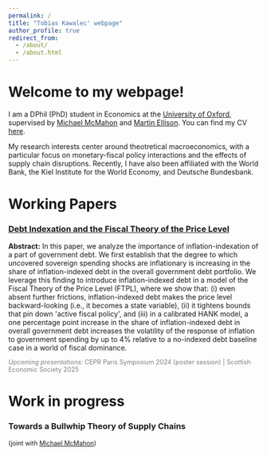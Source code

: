 ```yaml
---
permalink: /
title: "Tobias Kawalec' webpage"
author_profile: true
redirect_from: 
  - /about/
  - /about.html
---
```


Welcome to my webpage!
======
I am a DPhil (PhD) student in Economics at the [University of Oxford](https://www.economics.ox.ac.uk/), supervised by [Michael McMahon](https://mcmahonecon.com/) and [Martin Ellison](https://users.ox.ac.uk/~exet2581/). You can find my CV [here](/files/cv.pdf).

My research interests center around theotretical macroeconomics, with a particular focus on monetary-fiscal policy interactions and the effects of supply chain disruptions. Recently, I have also been affiliated with the World Bank, the Kiel Institute for the World Economy, and Deutsche Bundesbank.


<!---
You can find my research [here](https://tobiaskawalec.github.io/research) and my CV [here](https://tobiaskawalec.github.io/cv).
-->


Working Papers
======
<div class="paper-entry">
  <h3><a href="/files/FTPL_IndexedDebt.pdf" target="_blank">Debt Indexation and the Fiscal Theory of the Price Level</a></h3>
  <div class="abstract">
   <strong>Abstract:</strong> In this paper, we analyze the importance of inflation-indexation of a part of government debt. We first establish that the degree to which uncovered sovereign spending shocks are inflationary is increasing in the share of inflation-indexed debt in the overall government debt portfolio. We leverage this finding to introduce inflation-indexed debt in a model of the Fiscal Theory of the Price Level (FTPL), where we show that: (i) even absent further frictions, inflation-indexed debt makes the price level backward-looking (i.e., it becomes a state variable), (ii) it tightens bounds that pin down 'active fiscal policy', and (iii) in a calibrated HANK model, a one percentage point increase in the share of inflation-indexed debt in overall government debt increases the volatility of the response of inflation to government spending by up to 4% relative to a no-indexed debt baseline case in a world of fiscal dominance.
  </div>
  <p style="font-size: 0.9em; color: gray;"><em>Upcoming presentations:</em> CEPR Paris Symposium 2024 (poster session) | Scottish Economic Society 2025</p>
</div>




<!---
Site-wide configuration
------
The main configuration file for the site is in the base directory in [_config.yml](https://github.com/academicpages/academicpages.github.io/blob/master/_config.yml), which defines the content in the sidebars and other site-wide features. You will need to replace the default variables with ones about yourself and your site's github repository. The configuration file for the top menu is in [_data/navigation.yml](https://github.com/academicpages/academicpages.github.io/blob/master/_data/navigation.yml). For example, if you don't have a portfolio or blog posts, you can remove those items from that navigation.yml file to remove them from the header. 

Create content & metadata
------
For site content, there is one markdown file for each type of content, which are stored in directories like _publications, _talks, _posts, _teaching, or _pages. For example, each talk is a markdown file in the [_talks directory](https://github.com/academicpages/academicpages.github.io/tree/master/_talks). At the top of each markdown file is structured data in YAML about the talk, which the theme will parse to do lots of cool stuff. The same structured data about a talk is used to generate the list of talks on the [Talks page](https://academicpages.github.io/talks), each [individual page](https://academicpages.github.io/talks/2012-03-01-talk-1) for specific talks, the talks section for the [CV page](https://academicpages.github.io/cv), and the [map of places you've given a talk](https://academicpages.github.io/talkmap.html) (if you run this [python file](https://github.com/academicpages/academicpages.github.io/blob/master/talkmap.py) or [Jupyter notebook](https://github.com/academicpages/academicpages.github.io/blob/master/talkmap.ipynb), which creates the HTML for the map based on the contents of the _talks directory).
-->


Work in progress
======

<div class="work-entry">
  <h3>Towards a Bullwhip Theory of Supply Chains</h3>
  <p style="font-size: 0.9em; margin-top: 0.3rem;">
    (joint with <a href="https://mcmahonecon.com" target="_blank">Michael McMahon</a>)
  </p>
</div>

